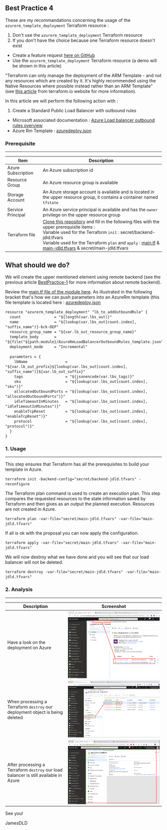 

Best Practice 4
------------
These are my recommandations concerning the usage of the `azurerm_template_deployment` Terraform resource :
1. Don't use the `azurerm_template_deployment` Terraform resource
2. If you don't have the choice because one Terraform resource doesn't exist 
  * Create a feature request [here on GitHub](https://github.com/terraform-providers/terraform-provider-azurerm/issues/new/choose)
  * Use the `azurerm_template_deployment` Terraform resource (a demo will be shown in this article)
  
"Terraform can only manage the deployment of the ARM Template - and not any resources which are created by it. It's highly recommended using the Native Resources where possible instead rather than an ARM Template" (see [this article](https://www.terraform.io/docs/providers/azurerm/r/template_deployment.html) from terraform.io website for more information).

In this article we will perform the following action with : 
1. Create a Standard Public Load Balancer with outbound rules
  * Microsoft associated documentation : [Azure Load balancer outbound rules overview](https://docs.microsoft.com/en-us/azure/load-balancer/load-balancer-outbound-rules-overview)
  * Azure Rm Template : [azuredeploy.json](https://github.com/JamesDLD/AzureRm-Template/tree/master/Create-AzureRmLoadBalancerOutboundRules)


### Prerequisite
-----

| Item | Description |
| ------------- | ------------- |
| Azure Subscription | An Azure subscription id |
| Resource Group | An Azure resource group is available |
| Storage Account | An Azure storage account is available and is located in the upper resource group, it contains a container named `tfstate` |
| Service Principal | An Azure service principal is available and has the `owner` privilege on the upper resource group |
| Terraform file | [Clone this repository](https://github.com/JamesDLD/terraform/tree/master/Best-Practice/BestPractice-4) and fill in the following files with the upper prerequisite items : <br> Variable used for the Terraform `init` : secret/backend-jdld.tfvars <br> Variable used for the Terraform `plan` and `apply` : [main.tf](main.tf) & [main-jdld.tfvars](main-jdld.tfvars) & secret/main-jdld.tfvars |



What should we do?
------------
We will create the upper mentioned element using remote backend (see the previous article [BestPractice-1](../BestPractice-1) for more information about remote backend).

Review the [main.tf file of the module here](https://github.com/JamesDLD/terraform/tree/master/module/Add-AzureRmLoadBalancerOutboundRules).
As illustrated in the following bracket that's how we can push parameters into an AzureRm template (this file template is located here : [azuredeploy.json](https://github.com/JamesDLD/AzureRm-Template/tree/master/Create-AzureRmLoadBalancerOutboundRules) 
```hcl
resource "azurerm_template_deployment" "lb_to_addOutboundRule" {
  count               = "${length(var.lbs_out)}"
  name                = "${lookup(var.lbs_out[count.index], "suffix_name")}-bck-DEP"
  resource_group_name = "${var.lb_out_resource_group_name}"
  template_body       = "${file("${path.module}/AzureRmLoadBalancerOutboundRules_template.json")}"
  deployment_mode     = "Incremental"

  parameters = {
    lbName                 = "${var.lb_out_prefix}${lookup(var.lbs_out[count.index], "suffix_name")}${var.lb_out_suffix}"
    tags                   = "${jsonencode(var.lbs_tags)}"
    sku                    = "${lookup(var.lbs_out[count.index], "sku")}"
    allocatedOutboundPorts = "${lookup(var.lbs_out[count.index], "allocatedOutboundPorts")}"
    idleTimeoutInMinutes   = "${lookup(var.lbs_out[count.index], "idleTimeoutInMinutes")}"
    enableTcpReset         = "${lookup(var.lbs_out[count.index], "enableTcpReset")}"
    protocol               = "${lookup(var.lbs_out[count.index], "protocol")}"
  }
}
```

### 1. Usage
-----

This step ensures that Terraform has all the prerequisites to build your template in Azure.
```hcl
terraform init -backend-config="secret/backend-jdld.tfvars" -reconfigure
```

The Terraform plan command is used to create an execution plan.
This step compares the requested resources to the state information saved by Terraform and then gives as an output the planned execution. Resources are not created in Azure.
```hcl
terraform plan -var-file="secret/main-jdld.tfvars" -var-file="main-jdld.tfvars"
```

If all is ok with the proposal you can now apply the configuration.
```hcl
terraform apply -var-file="secret/main-jdld.tfvars" -var-file="main-jdld.tfvars"
```

We will now destroy what we have done and you will see that our load balancer will not be deleted.
```hcl
terraform destroy -var-file="secret/main-jdld.tfvars" -var-file="main-jdld.tfvars"
```

### 2. Analysis
-----

| Description | Screenshot |
| ------------- | ------------- |
| Have a look on the deployment on Azure | ![depl](image/depl.png) |
| When processing a Terraform `destroy` our deployment object is being deleted | ![destroy](image/destroy.png) |
| After processing a Terraform `destroy` our load balancer is still available in Azure | ![nodestroy](image/nodestroy.png) |


See you!

JamesDLD